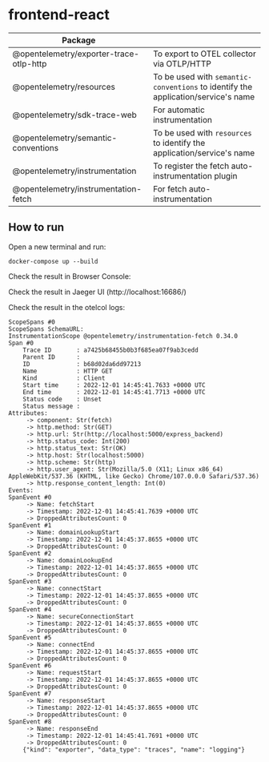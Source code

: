 # frontend-react

| Package | |
| ----------- | ----------- |
| @opentelemetry/exporter-trace-otlp-http | To export to OTEL collector via OTLP/HTTP |
| @opentelemetry/resources | To be used with `semantic-conventions` to identify the application/service's name |
| @opentelemetry/sdk-trace-web | For automatic instrumentation |
| @opentelemetry/semantic-conventions | To be used with `resources` to identify the application/service's name |
| @opentelemetry/instrumentation | To register the fetch auto-instrumentation plugin |
| @opentelemetry/instrumentation-fetch | For fetch auto-instrumentation |

## How to run

Open a new terminal and run:

```console
docker-compose up --build
```
Check the result in Browser Console:

Check the result in Jaeger UI (http://localhost:16686/)

Check the result in the otelcol logs:

```console
ScopeSpans #0
ScopeSpans SchemaURL:
InstrumentationScope @opentelemetry/instrumentation-fetch 0.34.0
Span #0
    Trace ID       : a7425b68455b0b3f685ea07f9ab3cedd
    Parent ID      :
    ID             : b68d02da6dd97213
    Name           : HTTP GET
    Kind           : Client
    Start time     : 2022-12-01 14:45:41.7633 +0000 UTC
    End time       : 2022-12-01 14:45:41.7713 +0000 UTC
    Status code    : Unset
    Status message :
Attributes:
     -> component: Str(fetch)
     -> http.method: Str(GET)
     -> http.url: Str(http://localhost:5000/express_backend)
     -> http.status_code: Int(200)
     -> http.status_text: Str(OK)
     -> http.host: Str(localhost:5000)
     -> http.scheme: Str(http)
     -> http.user_agent: Str(Mozilla/5.0 (X11; Linux x86_64) AppleWebKit/537.36 (KHTML, like Gecko) Chrome/107.0.0.0 Safari/537.36)
     -> http.response_content_length: Int(0)
Events:
SpanEvent #0
     -> Name: fetchStart
     -> Timestamp: 2022-12-01 14:45:41.7639 +0000 UTC
     -> DroppedAttributesCount: 0
SpanEvent #1
     -> Name: domainLookupStart
     -> Timestamp: 2022-12-01 14:45:37.8655 +0000 UTC
     -> DroppedAttributesCount: 0
SpanEvent #2
     -> Name: domainLookupEnd
     -> Timestamp: 2022-12-01 14:45:37.8655 +0000 UTC
     -> DroppedAttributesCount: 0
SpanEvent #3
     -> Name: connectStart
     -> Timestamp: 2022-12-01 14:45:37.8655 +0000 UTC
     -> DroppedAttributesCount: 0
SpanEvent #4
     -> Name: secureConnectionStart
     -> Timestamp: 2022-12-01 14:45:37.8655 +0000 UTC
     -> DroppedAttributesCount: 0
SpanEvent #5
     -> Name: connectEnd
     -> Timestamp: 2022-12-01 14:45:37.8655 +0000 UTC
     -> DroppedAttributesCount: 0
SpanEvent #6
     -> Name: requestStart
     -> Timestamp: 2022-12-01 14:45:37.8655 +0000 UTC
     -> DroppedAttributesCount: 0
SpanEvent #7
     -> Name: responseStart
     -> Timestamp: 2022-12-01 14:45:37.8655 +0000 UTC
     -> DroppedAttributesCount: 0
SpanEvent #8
     -> Name: responseEnd
     -> Timestamp: 2022-12-01 14:45:41.7691 +0000 UTC
     -> DroppedAttributesCount: 0
	{"kind": "exporter", "data_type": "traces", "name": "logging"}
```
